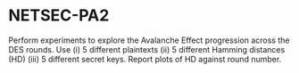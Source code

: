 # NETSEC-PA2

Perform experiments to explore the Avalanche Effect progression across the DES rounds. Use (i) 5 different plaintexts (ii) 5 different Hamming distances (HD) (iii) 5 different secret keys. Report plots of HD against round number.
